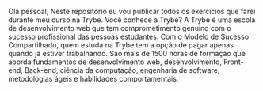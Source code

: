 Olá pessoal, 
Neste repositório eu vou publicar todos os exercícios que farei durante meu curso na Trybe.
Você conhece a Trybe?
A Trybe é uma escola de desenvolvimento web que tem
comprometimento genuíno com o sucesso profissional das pessoas
estudantes. Com o Modelo de Sucesso Compartilhado, quem estuda na
Trybe tem a opção de pagar apenas quando já estiver trabalhando.
São mais de 1500 horas de formação que aborda fundamentos de
desenvolvimento web, desenvolvimento, Front-end, Back-end, ciência da
computação, engenharia de software, metodologias ágeis e habilidades
comportamentais.
